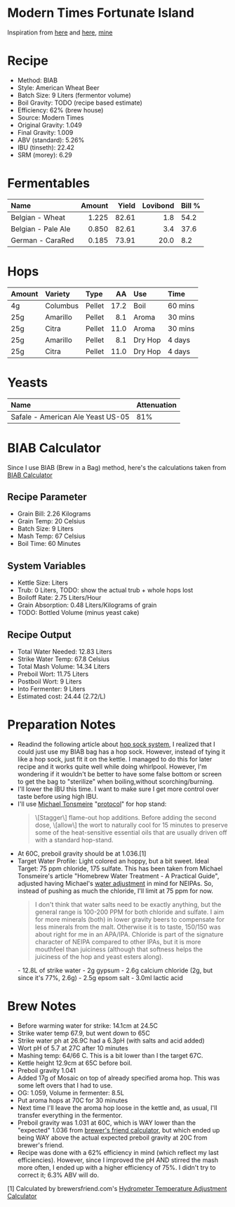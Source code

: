 Modern Times Fortunate Island
================

Inspiration from [here](https://www.themadfermentationist.com/2012/11/hoppy-wheat-with-march-pump-hoprocket.html) and [here](https://www.themadfermentationist.com/2014/03/fortunate-islands-homebrewed-yeast.html), [mine](https://www.brewersfriend.com/homebrew/recipe/view/654729/fortunate-island-2018-05-20)

Recipe
======

-   Method: BIAB
-   Style: American Wheat Beer
-   Batch Size: 9 Liters (fermentor volume)
-   Boil Gravity: TODO (recipe based estimate)
-   Efficiency: 62% (brew house)
-   Source: Modern Times
-   Original Gravity: 1.049
-   Final Gravity: 1.009
-   ABV (standard): 5.26%
-   IBU (tinseth): 22.42
-   SRM (morey): 6.29

Fermentables
============

| Name               |  Amount|  Yield|  Lovibond| Bill % |
|:-------------------|-------:|------:|---------:|:-------|
| Belgian - Wheat    |   1.225|  82.61|       1.8| 54.2   |
| Belgian - Pale Ale |   0.850|  82.61|       3.4| 37.6   |
| German - CaraRed   |   0.185|  73.91|      20.0| 8.2    |

Hops
====

| Amount | Variety  | Type   |    AA| Use     | Time    |
|:-------|:---------|:-------|-----:|:--------|:--------|
| 4g     | Columbus | Pellet |  17.2| Boil    | 60 mins |
| 25g    | Amarillo | Pellet |   8.1| Aroma   | 30 mins |
| 25g    | Citra    | Pellet |  11.0| Aroma   | 30 mins |
| 25g    | Amarillo | Pellet |   8.1| Dry Hop | 4 days  |
| 25g    | Citra    | Pellet |  11.0| Dry Hop | 4 days  |

Yeasts
======

| Name                              | Attenuation |
|:----------------------------------|:------------|
| Safale - American Ale Yeast US-05 | 81%         |

BIAB Calculator
===============

Since I use BIAB (Brew in a Bag) method, here's the calculations taken from [BIAB Calculator](http://www.biabcalculator.com/)

Recipe Parameter
----------------

-   Grain Bill: 2.26 Kilograms
-   Grain Temp: 20 Celsius
-   Batch Size: 9 Liters
-   Mash Temp: 67 Celsius
-   Boil Time: 60 Minutes

System Variables
----------------

-   Kettle Size: Liters
-   Trub: 0 Liters, TODO: show the actual trub + whole hops lost
-   Boiloff Rate: 2.75 Liters/Hour
-   Grain Absorption: 0.48 Liters/Kilograms of grain
-   TODO: Bottled Volume (minus yeast cake)

Recipe Output
-------------

-   Total Water Needed: 12.83 Liters
-   Strike Water Temp: 67.8 Celsius
-   Total Mash Volume: 14.34 Liters
-   Preboil Wort: 11.75 Liters
-   Postboil Wort: 9 Liters
-   Into Fermenter: 9 Liters
-   Estimated cost: 24.44 (2.72/L)

Preparation Notes
=================

-   Readind the following article about [hop sock system](https://www.brewersfriend.com/forum/threads/using-a-hop-sock.155/), I realized that I could just use my BIAB bag has a hop sock. However, instead of tying it like a hop sock, just fit it on the kettle. I managed to do this for later recipe and it works quite well while doing whirlpool. However, I'm wondering if it wouldn't be better to have some false bottom or screen to get the bag to "sterilize" when boiling,without scorching/burning.
-   I'll lower the IBU this time. I want to make sure I get more control over taste before using high IBU.
-   I'll use [Michael Tonsmeire](https://www.themadfermentationist.com/p/contact-me.html) "[protocol](https://www.themadfermentationist.com/2014/03/fortunate-islands-homebrewed-yeast.html)" for hop stand:
    <blockquote>
    \[Stagger\] flame-out hop additions. Before adding the second dose, \[allow\] the wort to naturally cool for 15 minutes to preserve some of the heat-sensitive essential oils that are usually driven off with a standard hop-stand.
    </blockquote>
-   At 60C, preboil gravity should be at 1.036.[1]
-   Target Water Profile: Light colored an hoppy, but a bit sweet. Ideal Target: 75 ppm chloride, 175 sulfate. This has been taken from Michael Tonsmeire's article "Homebrew Water Treatment - A Practical Guide", adjusted having Michael's [water adjustment](https://www.themadfermentationist.com/2015/06/hop-juice-north-east-ipa-recipe.html?showComment=1444350236292#c7342676659099941542) in mind for NEIPAs. So, instead of pushing as much the chloride, I'll limit at 75 ppm for now.
    <blockquote>
    I don't think that water salts need to be exactly anything, but the general range is 100-200 PPM for both chloride and sulfate. I aim for more minerals (both) in lower gravity beers to compensate for less minerals from the malt. Otherwise it is to taste, 150/150 was about right for me in an APA/IPA. Chloride is part of the signature character of NEIPA compared to other IPAs, but it is more mouthfeel than juiciness (although that softness helps the juiciness of the hop and yeast esters along).
    </blockquote>
    -   12.8L of strike water
    -   2g gypsum
    -   2.6g calcium chloride (2g, but since it's 77%, 2.6g)
    -   2.5g epsom salt
    -   3.0ml lactic acid

Brew Notes
==========

-   Before warming water for strike: 14.1cm at 24.5C
-   Strike water temp 67.9, but went down to 65C
-   Strike water ph at 26.9C had a 6.3pH (with salts and acid added)
-   Wort pH of 5.7 at 27C after 10 minutes
-   Mashing temp: 64/66 C. This is a bit lower than I the target 67C.
-   Kettle height 12.9cm at 65C before boil.
-   Preboil gravity 1.041
-   Added 17g of Mosaic on top of already specified aroma hop. This was some left overs that I had to use.
-   OG: 1.059, Volume in fermenter: 8.5L
-   Put aroma hops at 70C for 30 minutes
-   Next time I'll leave the aroma hop loose in the kettle and, as usual, I'll transfer everything in the fermentor.
-   Preboil gravity was 1.031 at 60C, which is WAY lower than the "expected" 1.036 from [brewer's friend calculator](https://www.brewersfriend.com/hydrometer-temp/), but which ended up being WAY above the actual expected preboil gravity at 20C from brewer's friend.
-   Recipe was done with a 62% efficiency in mind (which reflect my last efficiencies). However, since I improved the pH AND stirred the mash more often, I ended up with a higher efficiency of 75%. I didn't try to correct it; 6.3% ABV will do.

[1] Calculated by brewersfriend.com's [Hydrometer Temperature Adjustment Calculator](https://www.brewersfriend.com/hydrometer-temp/)
